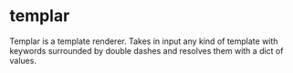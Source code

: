 # templar
Templar is a template renderer. Takes in input any kind of template with keywords surrounded by double dashes and resolves them with a dict of values.
